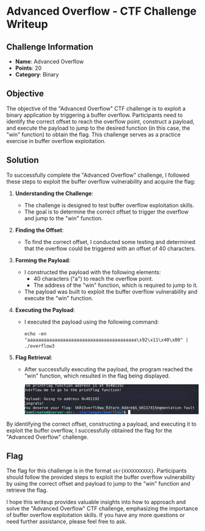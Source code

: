 # Advanced Overflow - CTF Challenge Writeup

## Challenge Information
- **Name**: Advanced Overflow
- **Points**: 20
- **Category**: Binary

## Objective
The objective of the "Advanced Overflow" CTF challenge is to exploit a binary application by triggering a buffer overflow. Participants need to identify the correct offset to reach the overflow point, construct a payload, and execute the payload to jump to the desired function (in this case, the "win" function) to obtain the flag. This challenge serves as a practice exercise in buffer overflow exploitation.

## Solution
To successfully complete the "Advanced Overflow" challenge, I followed these steps to exploit the buffer overflow vulnerability and acquire the flag:

1. **Understanding the Challenge**:
   - The challenge is designed to test buffer overflow exploitation skills.
   - The goal is to determine the correct offset to trigger the overflow and jump to the "win" function.

2. **Finding the Offset**:
   - To find the correct offset, I conducted some testing and determined that the overflow could be triggered with an offset of 40 characters.

3. **Forming the Payload**:
   - I constructed the payload with the following elements:
     - 40 characters ("a") to reach the overflow point.
     - The address of the "win" function, which is required to jump to it.
   - The payload was built to exploit the buffer overflow vulnerability and execute the "win" function.

4. **Executing the Payload**:
   - I executed the payload using the following command:
     ```
     echo -en "aaaaaaaaaaaaaaaaaaaaaaaaaaaaaaaaaaaaaaaa\x92\x11\x40\x00" | ./overflow3
     ```

5. **Flag Retrieval**:
   - After successfully executing the payload, the program reached the "win" function, which resulted in the flag being displayed.


        ![Flag](flag.png)

By identifying the correct offset, constructing a payload, and executing it to exploit the buffer overflow, I successfully obtained the flag for the "Advanced Overflow" challenge.

## Flag
The flag for this challenge is in the format `skr{XXXXXXXXXX}`. Participants should follow the provided steps to exploit the buffer overflow vulnerability by using the correct offset and payload to jump to the "win" function and retrieve the flag.

I hope this writeup provides valuable insights into how to approach and solve the "Advanced Overflow" CTF challenge, emphasizing the importance of buffer overflow exploitation skills. If you have any more questions or need further assistance, please feel free to ask.
